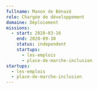 ```yaml
---
fullname: Manon de Bénazé
role: Chargée de développement
domaine: Déploiement
missions:
  - start: 2020-03-16
    end: 2020-09-30
    status: independent
    startups:
      - les-emplois
      - place-de-marche-inclusion
startups:
  - les-emplois
  - place-de-marche-inclusion
---
```


